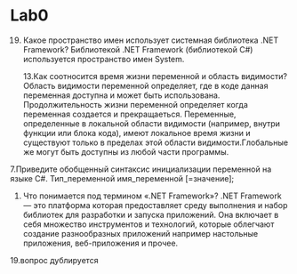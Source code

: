 # Lab0

  19. Какое пространство имен использует системная библиотека .NET
Framework?
Библиотекой .NET Framework (библиотекой С#) используется пространство имен System.

      13.Как соотносится время жизни переменной и область видимости?
Область видимости переменной определяет, где в коде данная переменная доступна и может быть использована.
Продолжительность жизни переменной определяет когда переменная создается и прекращаеться.
Переменные, определенные в локальной области видимости (например, внутри функции или блока кода), имеют локальное время жизни и существуют только в пределах этой области видимости.Глобальные же могут быть доступны из любой части программы.

  7.Приведите обобщенный синтаксис инициализации переменной на языке C#.
Тип_переменной имя_переменной [=значение];

1. Что понимается под термином «.NET Framework»? 
.NET Framework — это платформа которая предоставляет среду выполнения и набор библиотек для разработки и запуска приложений. Она включает в себя множество инструментов и технологий, которые облегчают создание разнообразных приложений например настольные приложения, веб-приложения и прочее.

19.вопрос дублируется

